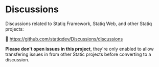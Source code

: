 # Discussions

Discussions related to Statiq Framework, Statiq Web, and other Statiq projects:

💬 https://github.com/statiqdev/Discussions/discussions

**Please don't open issues in this project**, they're only enabled to allow transfering issues in from other Static projects before converting to a discussion.
